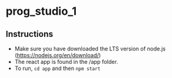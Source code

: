 # prog_studio_1
## Instructions
- Make sure you have downloaded the LTS version of node.js (https://nodejs.org/en/download/)
- The react app is found in the /app folder.
- To run, `cd app` and then `npm start`